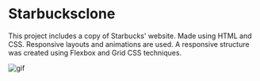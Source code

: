 # Starbucksclone
This project includes a copy of Starbucks' website. Made using HTML and CSS. Responsive layouts and animations are used.
A responsive structure was created using Flexbox and Grid CSS techniques.



![gif](https://github.com/iskocc/Starbucksclone/assets/170264058/fc618a19-00c2-4e76-b2d6-0a0a0054da2d)
